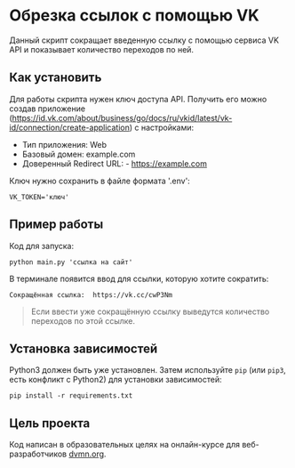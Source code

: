 # Обрезка ссылок с помощью VK

Данный скрипт сокращает введенную ссылку с помощью сервиса VK API и показывает количество переходов по ней.

## Как установить

Для работы скрипта нужен ключ доступа API. Получить его можно создав приложение (https://id.vk.com/about/business/go/docs/ru/vkid/latest/vk-id/connection/create-application) c настройками:

- Тип приложения: Web
- Базовый домен: example.com
- Доверенный Redirect URL:  - https://example.com 

Ключ нужно сохранить в файле формата '.env':
```
VK_TOKEN='ключ'
```
## Пример работы
Код для запуска:
```
python main.py 'ссылка на сайт' 
```
В терминале появится ввод для ссылки, которую хотите сократить:
```
Сокращённая ссылка:  https://vk.cc/cwP3Nm
```
> Если ввести уже сокращённую ссылку выведутся количество переходов по этой ссылке. 


## Установка зависимостей
Python3 должен быть уже установлен. 
Затем используйте `pip` (или `pip3`, есть конфликт с Python2) для установки зависимостей:
```
pip install -r requirements.txt
```

## Цель проекта

Код написан в образовательных целях на онлайн-курсе для веб-разработчиков [dvmn.org](https://dvmn.org/).
